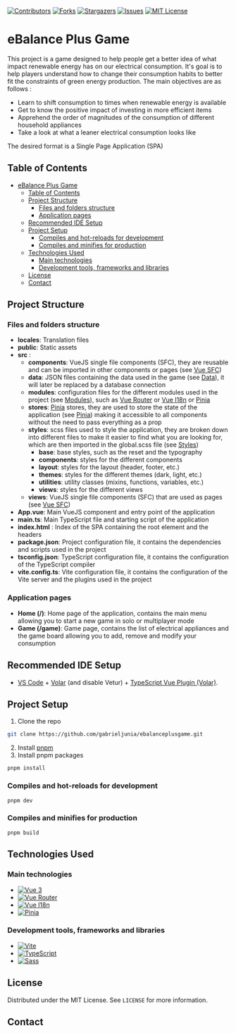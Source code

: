 <!-- PROJECT SHIELDS -->
[![Contributors][contributors-shield]][contributors-url]
[![Forks][forks-shield]][forks-url]
[![Stargazers][stars-shield]][stars-url]
[![Issues][issues-shield]][issues-url]
[![MIT License][license-shield]][license-url]

# eBalance Plus Game

This project is a game designed to help people get a better idea of what impact renewable energy has on our electrical consumption.   It's goal is to help players understand how to change their consumption habits to better fit the constraints of green energy production.  The main objectives are as follows : 
- Learn to shift consumption to times when renewable energy is available
- Get to know the positive impact of investing in more efficient items
- Apprehend the order of magnitudes of the consumption of different household appliances
- Take a look at what a leaner electrical consumption looks like

The desired format is a Single Page Application (SPA)

## Table of Contents
- [eBalance Plus Game](#ebalance-plus-game)
  - [Table of Contents](#table-of-contents)
  - [Project Structure](#project-structure)
    - [Files and folders structure](#files-and-folders-structure)
    - [Application pages](#application-pages)
  - [Recommended IDE Setup](#recommended-ide-setup)
  - [Project Setup](#project-setup)
    - [Compiles and hot-reloads for development](#compiles-and-hot-reloads-for-development)
    - [Compiles and minifies for production](#compiles-and-minifies-for-production)
  - [Technologies Used](#technologies-used)
    - [Main technologies](#main-technologies)
    - [Development tools, frameworks and libraries](#development-tools-frameworks-and-libraries)
  - [License](#license)
  - [Contact](#contact)

## Project Structure
### Files and folders structure
- **locales**: Translation files
- **public**: Static assets
- **src** : 
  - **components**: VueJS single file components (SFC), they are reusable and can be imported in other components or pages (see [Vue SFC](https://v3.vuejs.org/guide/single-file-component.html))
  - **data**: JSON files containing the data used in the game (see [Data](#data)), it will later be replaced by a database connection
  - **modules**: configuration files for the different modules used in the project (see [Modules](#modules)), such as [Vue Router][Vue-router-url] or [Vue I18n](https://vite-plugin-vue-i18n.intlify.dev/) or [Pinia][Pinia-url]
  - **stores**: [Pinia][Pinia-url] stores, they are used to store the state of the application (see [Pinia](#pinia)) making it accessible to all components without the need to pass everything as a prop
  - **styles**: scss files used to style the application, they are broken down into different files to make it easier to find what you are looking for, which are then imported in the global.scss file (see [Styles](#styles))
    - **base**: base styles, such as the reset and the typography
    - **components**: styles for the different components
    - **layout**: styles for the layout (header, footer, etc.)
    - **themes**: styles for the different themes (dark, light, etc.)
    - **utilities**: utility classes (mixins, functions, variables, etc.)
    - **views**: styles for the different views
  - **views**: VueJS single file components (SFC) that are used as pages (see [Vue SFC](https://v3.vuejs.org/guide/single-file-component.html))
- **App.vue**: Main VueJS component and entry point of the application
- **main.ts**: Main TypeScript file and starting script of the application
- **index.html** : Index of the SPA containing the root element and the headers
- **package.json**: Project configuration file, it contains the dependencies and scripts used in the project
- **tsconfig.json**: TypeScript configuration file, it contains the configuration of the TypeScript compiler
- **vite.config.ts**: Vite configuration file, it contains the configuration of the Vite server and the plugins used in the project

### Application pages
- **Home (/)**: Home page of the application, contains the main menu allowing you to start a new game in solo or multiplayer mode
- **Game (/game)**: Game page, contains the list of electrical appliances and the game board allowing you to add, remove and modify your consumption

## Recommended IDE Setup

- [VS Code](https://code.visualstudio.com/) + [Volar](https://marketplace.visualstudio.com/items?itemName=Vue.volar) (and disable Vetur) + [TypeScript Vue Plugin (Volar)](https://marketplace.visualstudio.com/items?itemName=Vue.vscode-typescript-vue-plugin).

## Project Setup
1. Clone the repo
```sh
git clone https://github.com/gabrieljunia/ebalanceplusgame.git
```
2. Install [pnpm](https://pnpm.io/installation)
3. Install pnpm packages
```
pnpm install
```

### Compiles and hot-reloads for development
```
pnpm dev
```

### Compiles and minifies for production
```
pnpm build
```
## Technologies Used
### Main technologies
- [![Vue 3][Vue.js]][Vue-url]
- [![Vue Router][Vue-router]][Vue-router-url]
- [![Vue I18n][Vue-i18n]][Vue-i18n-url]
- [![Pinia][Pinia]][Pinia-url]

### Development tools, frameworks and libraries
- [![Vite][Vite]][Vite-url]
- [![TypeScript][TypeScript]][TypeScript-url]
- [![Sass][Sass]][Sass-url]

## License
Distributed under the MIT License. See `LICENSE` for more information.

## Contact

<!-- MARKDOWN LINKS & IMAGES -->
<!-- https://www.markdownguide.org/basic-syntax/#reference-style-links -->
[contributors-shield]: https://img.shields.io/github/contributors/gabrieljunia/ebalanceplusgame.svg?style=for-the-badge
[contributors-url]: https://github.com/gabrieljunia/ebalanceplusgame/graphs/contributors
[forks-shield]: https://img.shields.io/github/forks/gabrieljunia/ebalanceplusgame.svg?style=for-the-badge
[forks-url]: https://github.com/gabrieljunia/ebalanceplusgame/network/members
[stars-shield]: https://img.shields.io/github/stars/gabrieljunia/ebalanceplusgame.svg?style=for-the-badge
[stars-url]: https://github.com/gabrieljunia/ebalanceplusgame/stargazers
[issues-shield]: https://img.shields.io/github/issues/gabrieljunia/ebalanceplusgame.svg?style=for-the-badge
[issues-url]: https://github.com/gabrieljunia/ebalanceplusgame/issues
[license-shield]: https://img.shields.io/github/license/gabrieljunia/ebalanceplusgame.svg?style=for-the-badge
[license-url]: https://github.com/gabrieljunia/ebalanceplusgame/blob/master/LICENSE.txt
[Vue.js]: https://img.shields.io/badge/Vue.js-35495E?style=for-the-badge&logo=vuedotjs&logoColor=4FC08D
[Vue-url]: https://v3.vuejs.org/
[Vue-router]: https://img.shields.io/badge/Vue_Router-35495E?style=for-the-badge&logo=vuedotjs&logoColor=4FC08D
[Vue-router-url]: https://next.router.vuejs.org/
[Vue-i18n]: https://img.shields.io/badge/Vue_I18n-35495E?style=for-the-badge&logo=vuedotjs&logoColor=4FC08D
[Vue-i18n-url]: https://vue-i18n.intlify.dev/
[Pinia]: https://img.shields.io/badge/Pinia-35495E?style=for-the-badge&logo=vuedotjs&logoColor=4FC08D
[Pinia-url]: https://pinia.esm.dev/
[Vite]: https://img.shields.io/badge/Vite-646CFF?style=for-the-badge&logo=vite&logoColor=white
[Vite-url]: https://vitejs.dev/
[Typescript]: https://img.shields.io/badge/TypeScript-007ACC?style=for-the-badge&logo=typescript&logoColor=white
[Typescript-url]: https://www.typescriptlang.org/
[Sass]: https://img.shields.io/badge/Sass-CC6699?style=for-the-badge&logo=sass&logoColor=white
[Sass-url]: https://sass-lang.com/
